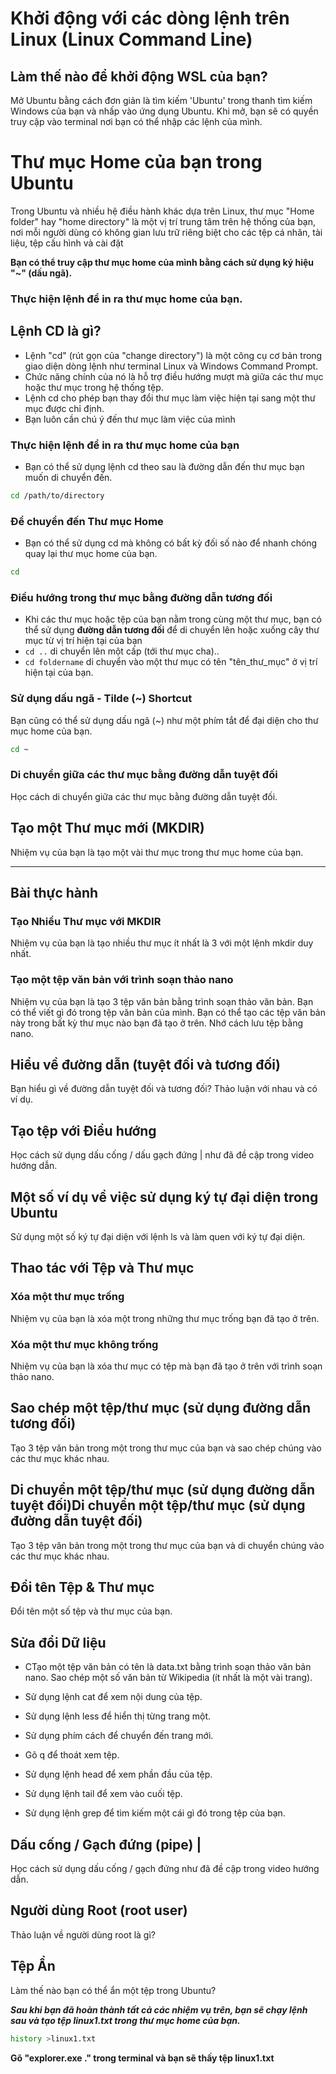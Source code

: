 # Khởi động với các dòng lệnh trên Linux (Linux Command Line)

## Làm thế nào để khởi động WSL của bạn?

Mở Ubuntu bằng cách đơn giản là tìm kiếm 'Ubuntu' trong thanh tìm kiếm Windows của bạn và nhấp vào ứng dụng Ubuntu. Khi mở, bạn sẽ có quyền truy cập vào terminal nơi bạn có thể nhập các lệnh của mình.

# Thư mục Home của bạn trong Ubuntu


Trong Ubuntu và nhiều hệ điều hành khác dựa trên Linux, thư mục "Home folder" hay "home directory" là một vị trí trung tâm trên hệ thống của bạn, nơi mỗi người dùng có không gian lưu trữ riêng biệt cho các tệp cá nhân, tài liệu, tệp cấu hình và cài đặt

**Bạn có thể truy cập thư mục home của mình bằng cách sử dụng ký hiệu "~" (dấu ngã).**

### Thực hiện lệnh để in ra thư mục home của bạn. 



## Lệnh **CD** là gì? 
- Lệnh "cd" (rút gọn của "change directory") là một công cụ cơ bản trong giao diện dòng lệnh như terminal Linux và Windows Command Prompt.
- Chức năng chính của nó là hỗ trợ điều hướng mượt mà giữa các thư mục hoặc thư mục trong hệ thống tệp.
- Lệnh cd cho phép bạn thay đổi thư mục làm việc hiện tại sang một thư mục được chỉ định. 
- Bạn luôn cần chú ý đến thư mục làm việc của mình

### Thực hiện lệnh để in ra thư mục home của bạn 
- Bạn có thể sử dụng lệnh cd theo sau là đường dẫn đến thư mục bạn muốn di chuyển đến.

```bash
cd /path/to/directory

```

### Để chuyển đến Thư mục Home
-  Bạn có thể sử dụng cd mà không có bất kỳ đối số nào để nhanh chóng quay lại thư mục home của bạn. 

```bash
cd 

```

### Điều hướng trong thư mục bằng đường dẫn tương đối

- Khi các thư mục hoặc tệp của bạn nằm trong cùng một thư mục, bạn có thể sử dụng **đường dẫn tương đối** để di chuyển lên hoặc xuống cây thư mục từ vị trí hiện tại của bạn
- `cd ..` di chuyển lên một cấp (tới thư mục cha)..
- `cd foldername` di chuyển vào một thư mục có tên "tên_thư_mục" ở vị trí hiện tại của bạn.

### Sử dụng dấu ngã - Tilde (~) Shortcut

Bạn cũng có thể sử dụng dấu ngã (~) như một phím tắt để đại diện cho thư mục home của bạn. 

```bash
cd ~
```

### Di chuyển giữa các thư mục bằng đường dẫn tuyệt đối

Học cách di chuyển giữa các thư mục bằng đường dẫn tuyệt đối.

## Tạo một Thư mục mới (MKDIR)

Nhiệm vụ của bạn là tạo một vài thư mục trong thư mục home của bạn. 

----------------------------------------------------------------------
## Bài thực hành 

### Tạo Nhiều Thư mục với MKDIR
Nhiệm vụ của bạn là tạo nhiều thư mục ít nhất là 3 với một lệnh mkdir duy nhất.

### Tạo một tệp văn bản với trình soạn thảo nano 

Nhiệm vụ của bạn là tạo 3 tệp văn bản bằng trình soạn thảo văn bản. Bạn có thể viết gì đó trong tệp văn bản của mình. Bạn có thể tạo các tệp văn bản này trong bất kỳ thư mục nào bạn đã tạo ở trên. Nhớ cách lưu tệp bằng nano.

## Hiểu về đường dẫn (tuyệt đối và tương đối)
Bạn hiểu gì về đường dẫn tuyệt đối và tương đối? Thảo luận với nhau và có ví dụ. 

## Tạo tệp với Điều hướng
Học cách sử dụng dấu cống / dấu gạch đứng | như đã đề cập trong video hướng dẫn.

## Một số ví dụ về việc sử dụng ký tự đại diện trong Ubuntu
Sử dụng một số ký tự đại diện với lệnh ls và làm quen với ký tự đại diện.

## Thao tác với Tệp và Thư mục


### Xóa một thư mục trống
Nhiệm vụ của bạn là xóa một trong những thư mục trống bạn đã tạo ở trên.

### Xóa một thư mục không trống
Nhiệm vụ của bạn là xóa thư mục có tệp mà bạn đã tạo ở trên với trình soạn thảo nano. 

## Sao chép một tệp/thư mục (sử dụng đường dẫn tương đối)

Tạo 3 tệp văn bản trong một trong thư mục của bạn và sao chép chúng vào các thư mục khác nhau.

## Di chuyển một tệp/thư mục (sử dụng đường dẫn tuyệt đối)Di chuyển một tệp/thư mục (sử dụng đường dẫn tuyệt đối)
Tạo 3 tệp văn bản trong một trong thư mục của bạn và di chuyển chúng vào các thư mục khác nhau.

## Đổi tên Tệp & Thư mục
Đổi tên một số tệp và thư mục của bạn.


## Sửa đổi Dữ liệu

- CTạo một tệp văn bản có tên là data.txt bằng trình soạn thảo văn bản nano. Sao chép một số văn bản từ Wikipedia (ít nhất là một vài trang).

- Sử dụng lệnh cat để xem nội dung của tệp.

- Sử dụng lệnh less để hiển thị từng trang một.

 - Sử dụng phím cách để chuyển đến trang mới.

 - Gõ q để thoát xem tệp.

- Sử dụng lệnh head để xem phần đầu của tệp.

- Sử dụng lệnh tail để xem vào cuối tệp.

- Sử dụng lệnh grep để tìm kiếm một cái gì đó trong tệp của bạn.

## Dấu cống / Gạch đứng (pipe) | 

Học cách sử dụng dấu cống / gạch đứng như đã đề cập trong video hướng dẫn.

## Người dùng Root (root user)

Thảo luận về người dùng root là gì?

## Tệp Ẩn

Làm thế nào bạn có thể ẩn một tệp trong Ubuntu?

***Sau khi bạn đã hoàn thành tất cả các nhiệm vụ trên, bạn sẽ chạy lệnh sau và tạo tệp linux1.txt trong thư mục home của bạn.*** 

```bash
history >linux1.txt
```

**Gõ "explorer.exe ." trong terminal và bạn sẽ thấy tệp linux1.txt**
